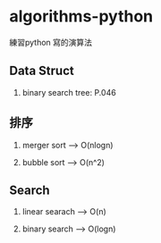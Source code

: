 # algorithms-python

練習python 寫的演算法


## Data Struct
1. binary search tree: P.046



## 排序
1. merger sort --> O(nlogn)

2. bubble sort --> O(n^2)


## Search
1. linear searach --> O(n)

2. binary search --> O(logn)



